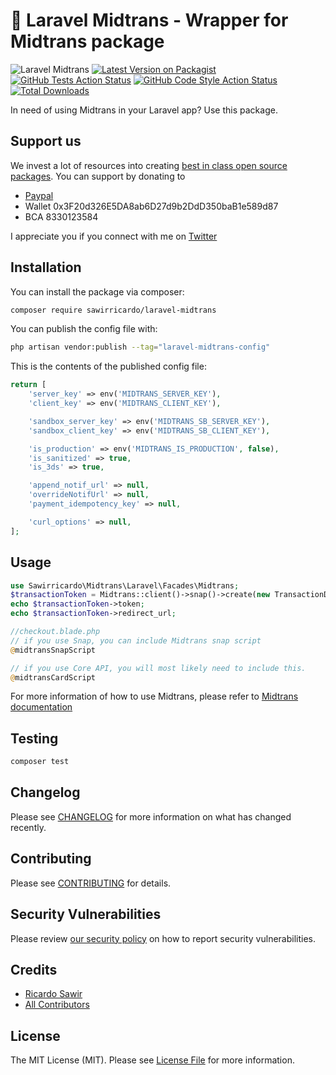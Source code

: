 # 🚀 Laravel Midtrans - Wrapper for Midtrans package

![Laravel Midtrans](https://banners.beyondco.de/laravel-midtrans.png?theme=light&packageManager=composer+require&packageName=sawirricardo%2Flaravel-midtrans&pattern=bankNote&style=style_1&description=Use+Midtrans+Payment+Gateway+in+your+laravel+apps&md=1&showWatermark=0&fontSize=100px&images=https%3A%2F%2Flaravel.com%2Fimg%2Flogomark.min.svg)
[![Latest Version on Packagist](https://img.shields.io/packagist/v/sawirricardo/laravel-midtrans.svg?style=flat-square)](https://packagist.org/packages/sawirricardo/laravel-midtrans)
[![GitHub Tests Action Status](https://img.shields.io/github/workflow/status/sawirricardo/laravel-midtrans/run-tests?label=tests)](https://github.com/sawirricardo/laravel-midtrans/actions?query=workflow%3Arun-tests+branch%3Amain)
[![GitHub Code Style Action Status](https://img.shields.io/github/workflow/status/sawirricardo/laravel-midtrans/Check%20&%20fix%20styling?label=code%20style)](https://github.com/sawirricardo/laravel-midtrans/actions?query=workflow%3A"Check+%26+fix+styling"+branch%3Amain)
[![Total Downloads](https://img.shields.io/packagist/dt/sawirricardo/laravel-midtrans.svg?style=flat-square)](https://packagist.org/packages/sawirricardo/laravel-midtrans)

In need of using Midtrans in your Laravel app? Use this package.

## Support us

We invest a lot of resources into creating [best in class open source packages](https://github.com/sawirricardo). You can support by donating to

-   [Paypal](https://paypal.me/sawirricardo)
-   Wallet 0x3F20d326E5DA8ab6D27d9b2DdD350baB1e589d87
-   BCA 8330123584

I appreciate you if you connect with me on [Twitter](https://twitter.com/RicardoSawir)

## Installation

You can install the package via composer:

```bash
composer require sawirricardo/laravel-midtrans
```

<!-- You can publish and run the migrations with:

```bash
php artisan vendor:publish --tag="laravel-midtrans-migrations"
php artisan migrate
``` -->

You can publish the config file with:

```bash
php artisan vendor:publish --tag="laravel-midtrans-config"
```

This is the contents of the published config file:

```php
return [
    'server_key' => env('MIDTRANS_SERVER_KEY'),
    'client_key' => env('MIDTRANS_CLIENT_KEY'),

    'sandbox_server_key' => env('MIDTRANS_SB_SERVER_KEY'),
    'sandbox_client_key' => env('MIDTRANS_SB_CLIENT_KEY'),

    'is_production' => env('MIDTRANS_IS_PRODUCTION', false),
    'is_sanitized' => true,
    'is_3ds' => true,

    'append_notif_url' => null,
    'overrideNotifUrl' => null,
    'payment_idempotency_key' => null,

    'curl_options' => null,
];
```

<!-- Optionally, you can publish the views using

```bash
php artisan vendor:publish --tag="laravel-midtrans-views"
``` -->

## Usage

```php
use Sawirricardo\Midtrans\Laravel\Facades\Midtrans;
$transactionToken = Midtrans::client()->snap()->create(new TransactionDto());
echo $transactionToken->token;
echo $transactionToken->redirect_url;

//checkout.blade.php
// if you use Snap, you can include Midtrans snap script
@midtransSnapScript

// if you use Core API, you will most likely need to include this.
@midtransCardScript

```

For more information of how to use Midtrans, please refer to [Midtrans documentation](https://github.com/Midtrans/midtrans-php)

## Testing

```bash
composer test
```

## Changelog

Please see [CHANGELOG](CHANGELOG.md) for more information on what has changed recently.

## Contributing

Please see [CONTRIBUTING](.github/CONTRIBUTING.md) for details.

## Security Vulnerabilities

Please review [our security policy](../../security/policy) on how to report security vulnerabilities.

## Credits

-   [Ricardo Sawir](https://github.com/sawirricardo)
-   [All Contributors](../../contributors)

## License

The MIT License (MIT). Please see [License File](LICENSE.md) for more information.

